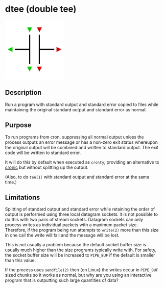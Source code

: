 dtee (double tee)
=================

![](logo.svg)

## Description

Run a program with standard output and standard error copied to files
while maintaining the original standard output and standard error as normal.

## Purpose

To run programs from cron, suppressing all normal output unless the process
outputs an error message or has a non-zero exit status whereupon the original
output will be combined and written to standard output. The exit code will be
written to standard error.

It will do this by default when executed as `cronty`, providing an alternative
to [cronic](http://habilis.net/cronic/) but without splitting up the output.

(Also, to do `tee(1)` with standard output and standard error at the same time.)

## Limitations

Splitting of standard output and standard error while retaining the order of
output is performed using three local datagram sockets. It is not possible to
do this with two pairs of stream sockets. Datagram sockets can only process
writes as individual packets with a maximum packet size. Therefore, if the
program being run attempts to `write(2)` more than this size in one call the
write will fail and the message will be lost.

This is not usually a problem because the default socket buffer size is usually
much higher than the size programs typically write with. For safety, the socket
buffer size will be increased to `PIPE_BUF` if the default is smaller than this
value.

If the process uses `sendfile(2)` then (on Linux) the writes occur in `PIPE_BUF`
sized chunks so it works as normal, but why are you using an interactive
program that is outputting such large quantities of data?
